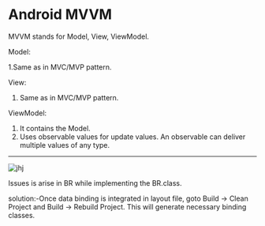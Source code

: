# Android MVVM
MVVM stands for Model, View, ViewModel.

Model:

1.Same as in MVC/MVP pattern.

View:
1. Same as in MVC/MVP pattern.

ViewModel:
 	
1. It contains the Model.
2. Uses observable values for update values. An observable can deliver multiple values of any type.

-----------------------------------------------------------------------------------------------------------
![jhj](https://imgur.com/4igQxba.png)

Issues is arise in BR while implementing the BR.class.

solution:-Once data binding is integrated in layout file, goto Build -> Clean Project and Build -> Rebuild Project. This will generate necessary binding classes.
